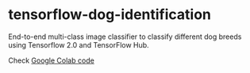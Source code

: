 # tensorflow-dog-identification
End-to-end multi-class image classifier to classify different dog breeds using Tensorflow 2.0 and TensorFlow Hub.


Check [Google Colab code](https://colab.research.google.com/drive/1twtEErDOKtBcW89VTLKYUjgkyp99kAqG)
